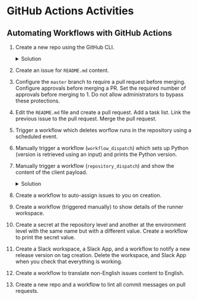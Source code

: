 # GitHub Actions Activities

## Automating Workflows with GitHub Actions

1. Create a new repo using the GitHub CLI.
   <details>
     <summary>Solution</summary>

   ```bash
   gh repo create
   cd new-repo
   gh repo view --web
   ```

   </details>

2. Create an issue for `README.md` content.

3. Configure the `master` branch to require a pull request before merging. Configure approvals before merging a PR. Set the required number of approvals before merging to 1. Do not allow administrators to bypass these protections.

4. Edit the `README.md` file and create a pull request. Add a task list. Link the previous issue to the pull request. Merge the pull request.

5. Trigger a workflow which deletes worflow runs in the repository using a scheduled event.

6. Manually trigger a workflow (`workflow_dispatch`) which sets up Python (version is retrieved using an input) and prints the Python version.

7. Manually trigger a workflow (`repository_dispatch`) and show the content of the client payload.
   <details>
     <summary>Solution</summary>

   ```bash
   curl \
   -X POST \
     -H "Accept: application/vnd.github+json" \
     -H "Authorization: Bearer <YOUR-TOKEN>" \
     https://api.github.com/repos/SoheilSalmani/github-actions-activities/dispatches \
     -d '{"event_type": "show_payload", "client_payload": {}'
   ```

   </details>

8. Create a workflow to auto-assign issues to you on creation.

9. Create a workflow (triggered manually) to show details of the runner workspace.

10. Create a secret at the repository level and another at the environment level with the same name but with a different value. Create a workflow to print the secret value.

11. Create a Slack workspace, a Slack App, and a workflow to notify a new release version on tag creation. Delete the workspace, and Slack App when you check that everything is working.

12. Create a workflow to translate non-English issues content to English.

13. Create a new repo and a workflow to lint all commit messages on pull requests.
